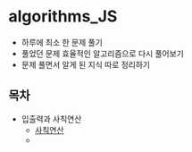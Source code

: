 # algorithms_JS

* 하루에 최소 한 문제 풀기
* 풀었던 문제 효율적인 알고리즘으로 다시 풀어보기
* 문제 풀면서 알게 된 지식 따로 정리하기

## 목차
- 입출력과 사칙연산
  - [사칙연산](BaekJoon_Algorithms/10869)
  - 
